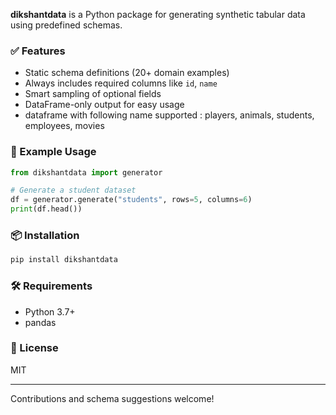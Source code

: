 **dikshantdata** is a Python package for generating synthetic tabular data using predefined schemas.

### ✅ Features
- Static schema definitions (20+ domain examples)
- Always includes required columns like `id`, `name`
- Smart sampling of optional fields
- DataFrame-only output for easy usage
- dataframe with following name supported : players, animals, students, employees, movies

### 🧪 Example Usage
```python
from dikshantdata import generator

# Generate a student dataset
df = generator.generate("students", rows=5, columns=6)
print(df.head())
```

### 📦 Installation
```bash
pip install dikshantdata
```

### 🛠 Requirements
- Python 3.7+
- pandas

### 🔖 License
MIT

---
Contributions and schema suggestions welcome!
 
